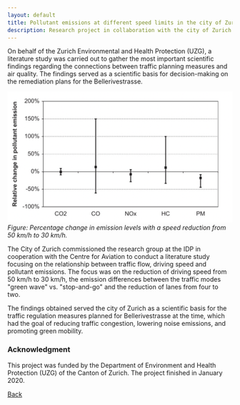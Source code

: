 ```yaml
---
layout: default
title: Pollutant emissions at different speed limits in the city of Zurich
description: Research project in collaboration with the city of Zurich and the Centre for Aviation
---
```


On behalf of the Zurich Environmental and Health Protection (UZG), a literature study was carried out to gather the most important scientific findings regarding the connections between traffic planning measures and air quality. The findings served as a scientific basis for decision-making on the remediation plans for the Bellerivestrasse.

![Branching](./../../pictures/Schadstoffemissionen.png)
_Figure: Percentage change in emission levels with a speed reduction from 50 km/h to 30 km/h._

The City of Zurich commissioned the research group at the IDP in cooperation with the Centre for Aviation to conduct a literature study focusing on the relationship between traffic flow, driving speed and pollutant emissions. The focus was on the reduction of driving speed from 50 km/h to 30 km/h, the emission differences between the traffic modes "green wave" vs. "stop-and-go" and the reduction of lanes from four to two. 

The findings obtained served the city of Zurich as a scientific basis for the traffic regulation measures planned for Bellerivestrasse at the time, which had the goal of reducing traffic congestion, lowering noise emissions, and promoting green mobility.

### Acknowledgment
This project was funded by the Department of Environment and Health Protection (UZG) of the Canton of Zurich. The project finished in January 2020.

[Back](https://isandaiinaviation.github.io/pages/research.html)